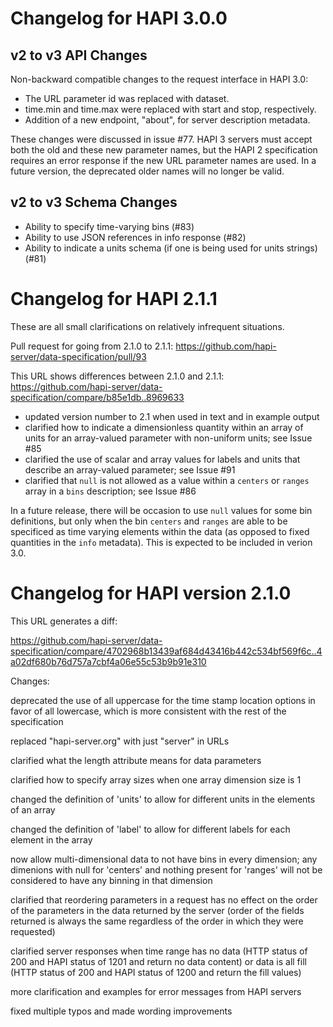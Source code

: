 # Changelog for HAPI 3.0.0

## v2 to v3 API Changes
Non-backward compatible changes to the request interface in HAPI 3.0:

* The URL parameter id was replaced with dataset.
* time.min and time.max were replaced with start and stop, respectively.
* Addition of a new endpoint, "about", for server description metadata.

These changes were discussed in issue #77. HAPI 3 servers must accept both the old and these new parameter names, but the HAPI 2 specification requires an error response if the new URL parameter names are used. In a future version, the deprecated older names will no longer be valid.

## v2 to v3 Schema Changes
* Ability to specify time-varying bins (#83)
* Ability to use JSON references in info response (#82)
* Ability to indicate a units schema (if one is being used for units strings) (#81)

# Changelog for HAPI 2.1.1

These are all small clarifications on relatively infrequent situations.

Pull request for going from 2.1.0 to 2.1.1:
https://github.com/hapi-server/data-specification/pull/93

This URL shows differences between 2.1.0 and 2.1.1:
https://github.com/hapi-server/data-specification/compare/b85e1db..8969633

* updated version number to 2.1 when used in text and in example output
* clarified how to indicate a dimensionless quantity within an array of units for an array-valued parameter with non-uniform units; see Issue #85
* clarified the use of scalar and array values for labels and units that describe an array-valued parameter; see Issue #91
* clarified that `null` is not allowed as a value within a `centers` or `ranges` array in a `bins` description; see Issue #86

In a future release, there will be occasion to use `null` values for some bin definitions, but only when the bin `centers` and `ranges` are able to be specificed as time varying elements within the data (as opposed to fixed quantities in the `info` metadata). This is expected to be included in verion 3.0.

# Changelog for HAPI version 2.1.0

This URL generates a diff:

https://github.com/hapi-server/data-specification/compare/4702968b13439af684d43416b442c534bf569f6c..4a02df680b76d757a7cbf4a06e55c53b9b91e310

Changes:

deprecated the use of all uppercase for the time stamp location options in favor of all lowercase, which is more consistent with the rest of the specification

replaced "hapi-server.org" with just "server" in URLs

clarified what the length attribute means for data parameters

clarified how to specify array sizes when one array dimension size is 1

changed the definition of 'units' to allow for different units in the elements of an array

changed the definition of 'label' to allow for different labels for each element in the array

now allow multi-dimensional data to not have bins in every dimension; any dimenions with null for 'centers' and nothing present for 'ranges' will not be considered to have any binning in that dimension

clarified that reordering parameters in a request has no effect on the order of the parameters in the data returned by the server (order of the fields returned is always the same regardless of the order in which they were requested)

clarified server responses when time range has no data (HTTP status of 200 and HAPI status of 1201 and return no data content) or data is all fill (HTTP status of 200 and HAPI status of 1200 and return the fill values)

more clarification and examples for error messages from HAPI servers

fixed multiple typos and made wording improvements
